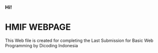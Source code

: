 <h3>Hi!</h3>

<h1>HMIF WEBPAGE</h1>

<p>This Web file is created for completing the Last Submission for Basic Web Programming by Dicoding Indonesia</p>
